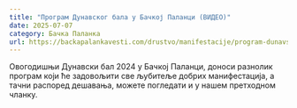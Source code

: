 ```yaml
---
title: "Програм Дунавског бала у Бачкој Паланци (ВИДЕО)"
date: 2025-07-07
category: Бачка Паланка
url: https://backapalankavesti.com/drustvo/manifestacije/program-dunavskog-bala-u-backoj-palanci-video/
---
```


Овогодишњи Дунавски бал 2024 у Бачкој Паланци, доноси разнолик програм који ће задовољити све љубитеље добрих манифестација, а тачни распоред дешавања, можете погледати и у нашем претходном чланку.

